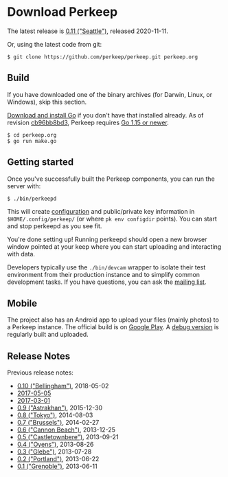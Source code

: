 # Download Perkeep

The latest release is [0.11 ("Seattle")](/doc/release/0.11), released 2020-11-11.

Or, using the latest code from git:

    $ git clone https://github.com/perkeep/perkeep.git perkeep.org

## Build

If you have downloaded one of the binary archives (for Darwin, Linux, or
Windows), skip this section.

[Download and install Go](http://golang.org/doc/install) if you don't
have that installed already. As of revision
[cb96bb8bd3](https://github.com/perkeep/perkeep/commit/cb96bb8bd32ce5f1a882b6d06a869a1a1925c57d),
Perkeep requires [Go 1.15 or newer](https://golang.org/dl/).

    $ cd perkeep.org
    $ go run make.go

## Getting started

Once you've successfully built the Perkeep components, you can run
the server with:

    $ ./bin/perkeepd

This will create [configuration](/doc/server-config) and public/private
key information in `$HOME/.config/perkeep/` (or where
`pk env configdir` points). You can start and stop perkeepd as
you see fit.

You're done setting up! Running perkeepd should open a new browser
window pointed at your keep where you can start uploading and
interacting with data.

Developers typically use the `./bin/devcam` wrapper to isolate their
test environment from their production instance and to simplify common
development tasks. If you have questions, you can ask the [mailing
list](https://groups.google.com/group/camlistore).

## Mobile

The project also has an Android app to upload your files (mainly photos) to a
Perkeep instance. The official build is on
[Google Play](https://play.google.com/store/apps/details?id=org.camlistore).
A [debug version](https://storage.googleapis.com/camlistore-release/android/app-debug.apk)
is regularly built and uploaded.

## Release Notes

Previous release notes:

-   [0.10 ("Bellingham")](/doc/release/0.10), 2018-05-02
-   [2017-05-05](docs/release/monthly/2017-05-05.html)
-   [2017-03-01](docs/release/monthly/2017-03-01.html)
-   [0.9 ("Astrakhan")](/doc/release/0.9), 2015-12-30
-   [0.8 ("Tokyo")](/doc/release/0.8), 2014-08-03
-   [0.7 ("Brussels")](/doc/release/0.7), 2014-02-27
-   [0.6 ("Cannon Beach")](/doc/release/0.6), 2013-12-25
-   [0.5 ("Castletownbere")](/doc/release/0.5), 2013-09-21
-   [0.4 ("Oyens")](/doc/release/0.4), 2013-08-26
-   [0.3 ("Glebe")](/doc/release/0.3), 2013-07-28
-   [0.2 ("Portland")](/doc/release/0.2), 2013-06-22
-   [0.1 ("Grenoble")](/doc/release/0.1), 2013-06-11
